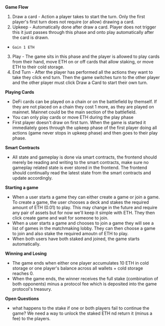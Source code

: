 **Game Flow**
1. Draw a card - Action a player takes to start the turn. Only the first player's first turn does not require (or allow) drawing a card.
2. Upkeep - Automatically done after draw a card. Player does not trigger this it just passes through this phase and onto play automatically after the card is drawn. 
*     Gain 1 ETH
3. Play - The game sits in this phase and the player is allowed to play cards from their hand, move ETH on or off cards that allow staking, or move ETH to their cold storage. 
4. End Turn - After the player has performed all the actions they want to take they click end turn. Then the game switches turn to the other player and the other player must click Draw a Card to start their own turn. 

**Playing Cards**
* DeFi cards can be played on a chain or on the battlefield by themself. If they are not placed on a chain they cost 1 more, as they are played on mainnet. Mainnet could be the main section of the battlefield. 
* You can only play cards or move ETH during the play phase
* First player doesn't draw on first turn. When the game is started it immediately goes through the upkeep phase of the first player doing all actions (game never stops in upkeep phase) and then goes to their play phase. 

**Smart Contracts**

* All state and gameplay is done via smart contracts, the frontend should merely be reading and writing to the smart contracts, make sure no gameplay related state is ever stored in the frontend. The frontend should continually read the latest state from the smart contracts and update accordingly. 

**Starting a game**

* When a user starts a game they can either create a game or join a game. To create a game, the user chooses a deck and stakes the required amount of ETH (0.01) to play. This may change in the future and require any pair of assets but for now we'll keep it simple with ETH. They then click create game and wait for someone to join.
* When a user starts a game and chooses to join a game they will see a list of games in the matchmaking lobby.  They can then choose a game to join and also stake the required amoutn of ETH to play. 
* When both users have both staked and joined, the game starts automatically. 

**Winning and Losing**
* The game ends when either one player accumulates 10 ETH in cold storage or one player's balance across all wallets + cold storage reaches 0.
* When the game ends, the winner receives the full stake (combination of both opponents) minus a protocol fee which is deposited into the game protocol's treasury.


**Open Questions**
* what happens to the stake if one or both players fail to continue the game? We need a way to unlock the staked ETH nd return it (minus a fee) to the players.
